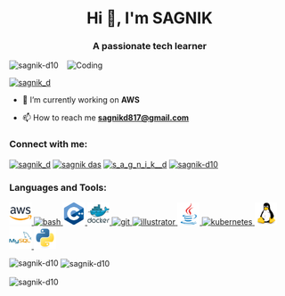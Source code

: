 <h1 align="center">Hi 👋, I'm SAGNIK</h1>
<h3 align="center">A passionate tech learner</h3>
<img align="right" alt="Coding" width="400" src="https://giffiles.alphacoders.com/221/221575.gif">

<p align="left"> <img src="https://komarev.com/ghpvc/?username=sagnik-d10&label=Profile%20views&color=0e75b6&style=flat" alt="sagnik-d10" /> </p>

<p align="left"> <a href="https://twitter.com/sagnik_d" target="blank"><img src="https://img.shields.io/twitter/follow/sagnik_d?logo=twitter&style=for-the-badge" alt="sagnik_d" /></a> </p>

- 🔭 I’m currently working on **AWS**

- 📫 How to reach me **sagnikd817@gmail.com**

<h3 align="left">Connect with me:</h3>
<p align="left">
<a href="https://twitter.com/sagnik_d" target="blank"><img align="center" src="https://raw.githubusercontent.com/rahuldkjain/github-profile-readme-generator/master/src/images/icons/Social/twitter.svg" alt="sagnik_d" height="30" width="40" /></a>
<a href="https://linkedin.com/in/sagnik das" target="blank"><img align="center" src="https://raw.githubusercontent.com/rahuldkjain/github-profile-readme-generator/master/src/images/icons/Social/linked-in-alt.svg" alt="sagnik das" height="30" width="40" /></a>
<a href="https://instagram.com/s_a_g_n_i_k__d" target="blank"><img align="center" src="https://raw.githubusercontent.com/rahuldkjain/github-profile-readme-generator/master/src/images/icons/Social/instagram.svg" alt="s_a_g_n_i_k__d" height="30" width="40" /></a>
<a href="https://www.leetcode.com/sagnik-d10" target="blank"><img align="center" src="https://raw.githubusercontent.com/rahuldkjain/github-profile-readme-generator/master/src/images/icons/Social/leet-code.svg" alt="sagnik-d10" height="30" width="40" /></a>
</p>

<h3 align="left">Languages and Tools:</h3>
<p align="left"> <a href="https://aws.amazon.com" target="_blank" rel="noreferrer"> <img src="https://raw.githubusercontent.com/devicons/devicon/master/icons/amazonwebservices/amazonwebservices-original-wordmark.svg" alt="aws" width="40" height="40"/> </a> <a href="https://www.gnu.org/software/bash/" target="_blank" rel="noreferrer"> <img src="https://www.vectorlogo.zone/logos/gnu_bash/gnu_bash-icon.svg" alt="bash" width="40" height="40"/> </a> <a href="https://www.w3schools.com/cpp/" target="_blank" rel="noreferrer"> <img src="https://raw.githubusercontent.com/devicons/devicon/master/icons/cplusplus/cplusplus-original.svg" alt="cplusplus" width="40" height="40"/> </a> <a href="https://www.docker.com/" target="_blank" rel="noreferrer"> <img src="https://raw.githubusercontent.com/devicons/devicon/master/icons/docker/docker-original-wordmark.svg" alt="docker" width="40" height="40"/> </a> <a href="https://git-scm.com/" target="_blank" rel="noreferrer"> <img src="https://www.vectorlogo.zone/logos/git-scm/git-scm-icon.svg" alt="git" width="40" height="40"/> </a> <a href="https://www.adobe.com/in/products/illustrator.html" target="_blank" rel="noreferrer"> <img src="https://www.vectorlogo.zone/logos/adobe_illustrator/adobe_illustrator-icon.svg" alt="illustrator" width="40" height="40"/> </a> <a href="https://www.java.com" target="_blank" rel="noreferrer"> <img src="https://raw.githubusercontent.com/devicons/devicon/master/icons/java/java-original.svg" alt="java" width="40" height="40"/> </a> <a href="https://kubernetes.io" target="_blank" rel="noreferrer"> <img src="https://www.vectorlogo.zone/logos/kubernetes/kubernetes-icon.svg" alt="kubernetes" width="40" height="40"/> </a> <a href="https://www.linux.org/" target="_blank" rel="noreferrer"> <img src="https://raw.githubusercontent.com/devicons/devicon/master/icons/linux/linux-original.svg" alt="linux" width="40" height="40"/> </a> <a href="https://www.mysql.com/" target="_blank" rel="noreferrer"> <img src="https://raw.githubusercontent.com/devicons/devicon/master/icons/mysql/mysql-original-wordmark.svg" alt="mysql" width="40" height="40"/> </a> <a href="https://www.python.org" target="_blank" rel="noreferrer"> <img src="https://raw.githubusercontent.com/devicons/devicon/master/icons/python/python-original.svg" alt="python" width="40" height="40"/> </a> </p>

<p><img align="left" src="https://github-readme-stats.vercel.app/api/top-langs?username=sagnik-d10&show_icons=true&locale=en&layout=compact" alt="sagnik-d10" /></p>

<p>&nbsp;<img align="center" src="https://github-readme-stats.vercel.app/api?username=sagnik-d10&show_icons=true&locale=en" alt="sagnik-d10" /></p>

<p><img align="center" src="https://github-readme-streak-stats.herokuapp.com/?user=sagnik-d10&" alt="sagnik-d10" /></p>
